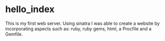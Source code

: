 # hello_index

This is my first web server. Using sinatra I was able to create a website by incorporating aspects such as: ruby, ruby gems, html, a Procfile and a Gemfile. 

